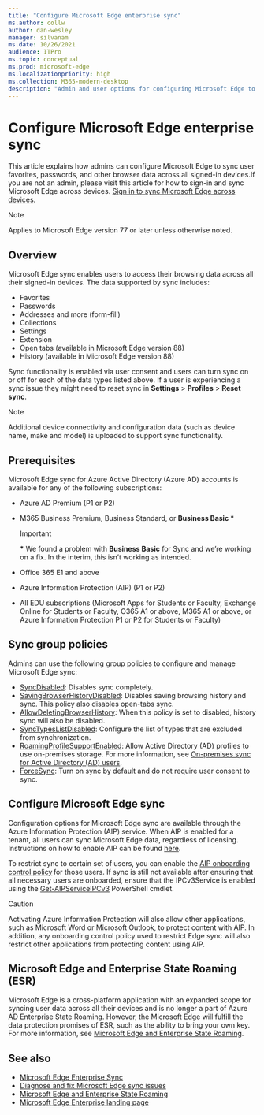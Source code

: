 ```yaml
---
title: "Configure Microsoft Edge enterprise sync"
ms.author: collw
author: dan-wesley
manager: silvanam
ms.date: 10/26/2021
audience: ITPro
ms.topic: conceptual
ms.prod: microsoft-edge
ms.localizationpriority: high
ms.collection: M365-modern-desktop
description: "Admin and user options for configuring Microsoft Edge to sync favorites, passwords, and other browser data."
---
```


# Configure Microsoft Edge enterprise sync

This article explains how admins can configure Microsoft Edge to sync user favorites, passwords, and other browser data across all signed-in devices.If you are not an admin, please visit this article for how to sign-in and sync Microsoft Edge across devices. [Sign in to sync Microsoft Edge across devices](https://support.microsoft.com/microsoft-edge/sign-in-to-sync-microsoft-edge-across-devices-e6ffa79b-ed52-aa32-47e2-5d5597fe4674).

> [!NOTE]
> Applies to Microsoft Edge version 77 or later unless otherwise noted.

## Overview

Microsoft Edge sync enables users to access their browsing data across all their signed-in devices. The data supported by sync includes:

- Favorites
- Passwords
- Addresses and more (form-fill)
- Collections
- Settings
- Extension
- Open tabs (available in Microsoft Edge version 88)
- History (available in Microsoft Edge version 88)

Sync functionality is enabled via user consent and users can turn sync on or off for each of the data types listed above. If a user is experiencing a sync issue they might need to reset sync in **Settings** > **Profiles** > **Reset sync**.

> [!NOTE]
> Additional device connectivity and configuration data (such as device name, make and model) is uploaded to support sync functionality.

## Prerequisites

Microsoft Edge sync for Azure Active Directory (Azure AD) accounts is available for any of the following subscriptions:

- Azure AD Premium (P1 or P2)
- M365 Business Premium, Business Standard, or **Business Basic \***

   > [!IMPORTANT]
   > **\*** We found a problem with **Business Basic** for Sync and we’re working on a fix. In the interim, this isn’t working as intended.

- Office 365 E1 and above
- Azure Information Protection (AIP) (P1 or P2)
- All EDU subscriptions (Microsoft Apps for Students or Faculty, Exchange Online for Students or Faculty, O365 A1 or above, M365 A1 or above, or Azure Information Protection P1 or P2 for Students or Faculty)

## Sync group policies

Admins can use the following group policies to configure and manage Microsoft Edge sync:

- [SyncDisabled](./microsoft-edge-policies.md#syncdisabled): Disables sync completely.
- [SavingBrowserHistoryDisabled](./microsoft-edge-policies.md#savingbrowserhistorydisabled): Disables saving browsing history and sync. This policy also disables open-tabs sync.
- [AllowDeletingBrowserHistory](./microsoft-edge-policies.md#allowdeletingbrowserhistory): When this policy is set to disabled, history sync will also be disabled.
- [SyncTypesListDisabled](./microsoft-edge-policies.md#synctypeslistdisabled): Configure the list of types that are excluded from synchronization.
- [RoamingProfileSupportEnabled](./microsoft-edge-policies.md#roamingprofilesupportenabled): Allow Active Directory (AD) profiles to use on-premises storage. For more information, see [On-premises sync for Active Directory (AD) users](./microsoft-edge-on-premises-sync.md).
- [ForceSync](/deployedge/microsoft-edge-policies#forcesync): Turn on sync by default and do not require user consent to sync.  

## Configure Microsoft Edge sync

Configuration options for Microsoft Edge sync are available through the Azure Information Protection (AIP) service. When AIP is enabled for a tenant, all users can sync Microsoft Edge data, regardless of licensing. Instructions on how to enable AIP can be found [here](/azure/information-protection/activate-office365).

To restrict sync to certain set of users, you can enable the [AIP onboarding control policy](/powershell/module/aipservice/set-aipserviceonboardingcontrolpolicy?preserve-view=true&view=azureipps) for those users. If sync is still not available after ensuring that all necessary users are onboarded, ensure that the IPCv3Service is enabled using the [Get-AIPServiceIPCv3](/powershell/module/aipservice/get-aipserviceipcv3?preserve-view=true&view=azureipps)  PowerShell cmdlet.

> [!CAUTION]
> Activating Azure Information Protection will also allow other applications, such as Microsoft Word or Microsoft Outlook, to protect content with AIP. In addition, any onboarding control policy used to restrict Edge sync will also restrict other applications from protecting content using AIP.

## Microsoft Edge and Enterprise State Roaming (ESR)

Microsoft Edge is a cross-platform application with an expanded scope for syncing user data across all their devices and is no longer a part of Azure AD Enterprise State Roaming. However, the Microsoft Edge will fulfill the data protection promises of ESR, such as the ability to bring your own key. For more information, see [Microsoft Edge and Enterprise State Roaming](microsoft-edge-enterprise-state-roaming.md).

## See also

- [Microsoft Edge Enterprise Sync](microsoft-edge-enterprise-sync.md)
- [Diagnose and fix Microsoft Edge sync issues](microsoft-edge-troubleshoot-enterprise-sync.md)
- [Microsoft Edge and Enterprise State Roaming](microsoft-edge-enterprise-state-roaming.md)
- [Microsoft Edge Enterprise landing page](https://aka.ms/EdgeEnterprise)
